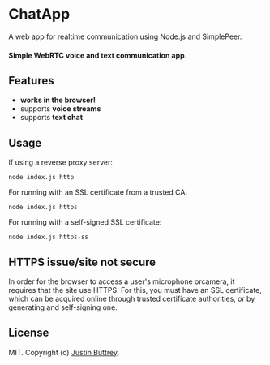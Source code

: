 # ChatApp
A web app for realtime communication using Node.js and SimplePeer.

#### Simple WebRTC voice and text communication app.

## Features
- **works in the browser!**
- supports **voice streams**
- supports **text chat**

## Usage
If using a reverse proxy server:
```
node index.js http
```

For running with an SSL certificate from a trusted CA:
```
node index.js https
```

For running with a self-signed SSL certificate:
```
node index.js https-ss
```

## HTTPS issue/site not secure 
In order for the browser to access a user's microphone orcamera, it requires that the site use HTTPS. For this, you must have an SSL certificate, which can be acquired online through trusted certificate authorities, or by generating and self-signing one.

## License

MIT. Copyright (c) [Justin Buttrey](http://jbuttrey.com).
